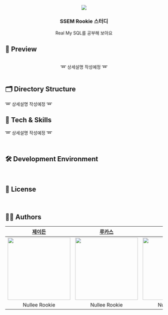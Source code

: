 <p align="center"><img src="https://github.com/DeveloperAcademy-POSTECH/MC2-Team11-EZ/assets/20789760/e2a1d5cf-e28e-4315-bc70-29245f86d8cb" /> </p>
<h3 align="center">SSEM Rookie 스터디</h3>
<p align="center">Real My SQL를 공부해 보아요</p>

<h2>🧐 Preview</h2>
<br>

<div align="center">
  ➿
  상세설명 작성예정
  ➿
</div>

<br>

<h2>🗂 Directory Structure</h2>


➿
상세설명 작성예정
➿
<br>

<h2>🔩 Tech & Skills</h2>

➿
상세설명 작성예정
➿

<br>

<h2>🛠 Development Environment</h2>
<br>


<h2>🔏 License</h2>

<br>

<h2>👨‍🎨 Authors</h2>

|[ 제이든 ](https://github.com)|[ 루카스 ](https://github.com)|[ 노아 ](https://github.com)
|:---:|:---:|:---:|
| <img width=200px src="https://user-images.githubusercontent.com/20789760/235421605-88c06903-ed11-4e18-a66f-681122554acd.png"/> | <img width=200px src="https://user-images.githubusercontent.com/20789760/235421653-9ddce3cc-4294-4f24-992b-ac88ed914700.jpg"/> | <img width=200px src="https://user-images.githubusercontent.com/20789760/235421794-e7bb55c6-833b-447d-b1d2-63fbffcc73c0.jpeg"/> |
|<center>Nullee Rookie</center>|<center>Nullee Rookie</center>|<center>Nullee Rookie</center>|

<br>
